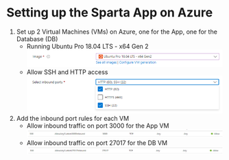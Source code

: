 # Setting up the Sparta App on Azure

1. Set up 2 Virtual Machines (VMs) on Azure, one for the App, one for the Database (DB)
   * Running Ubuntu Pro 18.04 LTS - x64 Gen 2
    ![VM Image](./VM_image.png)
   * Allow SSH and HTTP access
    ![VM ports](./VM_ports.PNG)
2. Add the inbound port rules for each VM
   * Allow inbound traffic on port 3000 for the App VM
    ![VM ports](./Port_3000.PNG)
   * Allow inbound traffic on port 27017 for the DB VM
    ![VM ports](./Port_27017.PNG)
